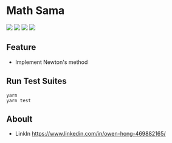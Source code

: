 # Math Sama

![](coverage/badge-branches.svg)
![](coverage/badge-functions.svg)
![](coverage/badge-lines.svg)
![](coverage/badge-statements.svg)

## Feature

- Implement Newton's method

## Run Test Suites

```
yarn
yarn test
```

## Aboult

- LinkIn https://www.linkedin.com/in/owen-hong-469882165/